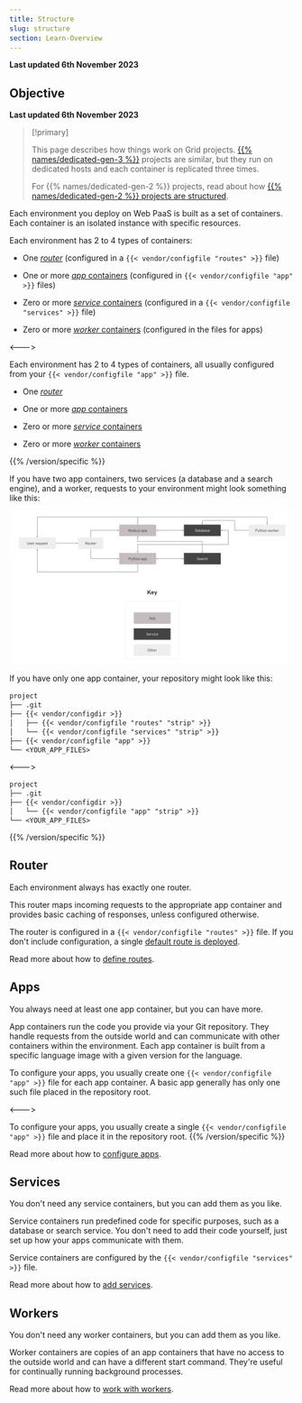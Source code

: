 ```yaml
---
title: Structure
slug: structure
section: Learn-Overview
---
```


**Last updated 6th November 2023**



## Objective  

**Last updated 6th November 2023**


> [!primary]  
> 
> This page describes how things work on Grid projects.
> [{{% names/dedicated-gen-3 %}}](../../../dedicated-gen-3) projects are similar,
> but they run on dedicated hosts and each container is replicated three times.
> 
> For {{% names/dedicated-gen-2 %}} projects, read about how [{{% names/dedicated-gen-2 %}} projects are structured](../../dedicated-gen-2-overview).
> 
> 

Each environment you deploy on Web PaaS is built as a set of containers.
Each container is an isolated instance with specific resources.


<!-- Web PaaS -->
Each environment has 2 to 4 types of containers:

- One [*router*](#router) (configured in a `{{< vendor/configfile "routes" >}}` file)


- One or more [*app* containers](#apps) (configured in `{{< vendor/configfile "app" >}}` files)


- Zero or more [*service* containers](#services) (configured in a `{{< vendor/configfile "services" >}}` file)


- Zero or more [*worker* containers](#workers) (configured in the files for apps)



<--->
<!-- Upsun -->
Each environment has 2 to 4 types of containers, all usually configured from your `{{< vendor/configfile "app" >}}` file.

- One [*router*](#router)


- One or more [*app* containers](#apps)


- Zero or more [*service* containers](#services)


- Zero or more [*worker* containers](#workers)



{{% /version/specific %}}

If you have two app containers, two services (a database and a search engine), and a worker,
requests to your environment might look something like this:

![A user request goes to the router, which sends it to either a Node.js app or a Python app. Each app communicates separately with the database and search services and sends responses to the user. The Node.js app triggers actions in a worker, which communicates separately with the database.](images/structure-diagram.png)

If you have only one app container, your repository might look like this:


<!-- Web PaaS -->
```text
project
├── .git
├── {{< vendor/configdir >}}
│   ├── {{< vendor/configfile "routes" "strip" >}}
│   └── {{< vendor/configfile "services" "strip" >}}
├── {{< vendor/configfile "app" >}}
└── <YOUR_APP_FILES>
```

<--->
<!-- Upsun -->
```text
project
├── .git
├── {{< vendor/configdir >}}
│   └── {{< vendor/configfile "app" "strip" >}}
└── <YOUR_APP_FILES>
```
{{% /version/specific %}}

## Router

Each environment always has exactly one router.

This router maps incoming requests to the appropriate app container
and provides basic caching of responses, unless configured otherwise.

The router is configured in a `{{< vendor/configfile "routes" >}}` file.
If you don't include configuration, a single [default route is deployed](../../../define-routes#default-route-definition).

Read more about how to [define routes](../../../define-routes).

## Apps

You always need at least one app container, but you can have more.

App containers run the code you provide via your Git repository.
They handle requests from the outside world and can communicate with other containers within the environment.
Each app container is built from a specific language image with a given version for the language.


<!-- Web PaaS -->
To configure your apps, you usually create one `{{< vendor/configfile "app" >}}` file for each app container.
A basic app generally has only one such file placed in the repository root.

<--->
<!-- Upsun -->
To configure your apps, you usually create a single `{{< vendor/configfile "app" >}}` file
and place it in the repository root.
{{% /version/specific %}}

Read more about how to [configure apps](../../../create-apps).

## Services

You don't need any service containers, but you can add them as you like.

Service containers run predefined code for specific purposes, such as a database or search service.
You don't need to add their code yourself, just set up how your apps communicate with them.

Service containers are configured by the `{{< vendor/configfile "services" >}}` file.

Read more about how to [add services](../../../add-services).

## Workers

You don't need any worker containers, but you can add them as you like.

Worker containers are copies of an app containers
that have no access to the outside world and can have a different start command.
They're useful for continually running background processes.

Read more about how to [work with workers](../../create-apps-workers).
